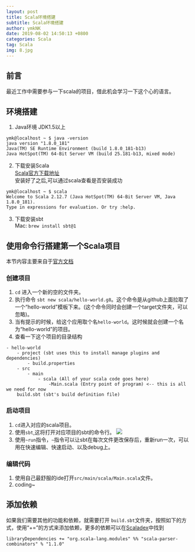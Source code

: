```yaml
---
layout: post
title: Scala环境搭建
subtitle: Scala环境搭建
author: ymkNK
date: 2019-08-02 14:50:13 +0800
categories: Scala
tag: Scala
img: 8.jpg
---
```

## 前言
最近工作中需要参与一下scala的项目，借此机会学习一下这个心的语言。

## 环境搭建
1. Java环境 JDK1.5以上  
```
ymk@localhost ~ $ java -version
java version "1.8.0_181"
Java(TM) SE Runtime Environment (build 1.8.0_181-b13)
Java HotSpot(TM) 64-Bit Server VM (build 25.181-b13, mixed mode)
```
2. 下载安装Scala  
[Scala官方下载地址](https://www.scala-lang.org/download/)  
安装好了之后,可以通过scala查看是否安装成功
```
ymk@localhost ~ $ scala
Welcome to Scala 2.12.7 (Java HotSpot(TM) 64-Bit Server VM, Java 1.8.0_181).
Type in expressions for evaluation. Or try :help.
```

3. 下载安装sbt  
Mac:
`brew install sbt@1`

## 使用命令行搭建第一个Scala项目
本节内容主要来自于[官方文档](https://docs.scala-lang.org/getting-started/sbt-track/getting-started-with-scala-and-sbt-on-the-command-line.html)  

### 创建项目
1. `cd` 进入一个新的空的文件夹。
2. 执行命令 `sbt new scala/hello-world.g8`。这个命令是从github上面拉取了一个“hello-world”模板下来。(这个命令同时会创建一个target文件夹，可以忽略)。
3. 当有提示的时候，给这个应用取个名`hello-world`。这时候就会创建一个名为“hello-world”的项目。
4. 查看一下这个项目的目录结构
```
- hello-world
    - project (sbt uses this to install manage plugins and dependencies)
        - build.properties
    - src
        - main
            - scala (All of your scala code goes here)
                -Main.scala (Entry point of program) <-- this is all we need for now
    build.sbt (sbt's build definition file)
```

### 启动项目
1. `cd`进入对应的scala项目。
2. 使用`sbt`,这将打开对应项目的sbt的命令行。
![](https://lllovol.oss-cn-beijing.aliyuncs.com/assets/img/pics/WX20190802-154645@2x.png)
3. 使用`~run`指令，`~`指令可以让sbt在每次文件更改保存后，重新run一次，可以用在快速编辑、快速启动、以及debug上。

### 编辑代码

1. 使用自己最舒服的ide打开`src/main/scala/Main.scala`文件。
2. coding~

## 添加依赖
如果我们需要其他的功能和依赖，就需要打开 `build.sbt`文件夹，按照如下的方式，使用“+=”的方式来添加依赖，更多的依赖可以在[Scaladex](https://index.scala-lang.org/)中找到
```
libraryDependencies += "org.scala-lang.modules" %% "scala-parser-combinators" % "1.1.0"
```

